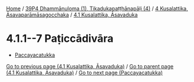 
[Home](/) / [39P4 Dhammānuloma (1), Tikadukapaṭṭhānapāḷi (4)](../...md) / [4 Kusalattika, Āsavaparāmāsagocchaka](...md) / [4.1 Kusalattika, Āsavaduka](../39P4/4/4.1.md)

# 4.1.1--7 Paṭiccādivāra

* [Paccayacatukka](4.1.1--7/Paccayacatukka.md)

[Go to previous page (4.1 Kusalattika, Āsavaduka)](../39P4/4/4.1.md) / [Go to parent page (4.1 Kusalattika, Āsavaduka)](../39P4/4/4.1.md) / [Go to next page (Paccayacatukka)](4.1.1--7/Paccayacatukka.md)


